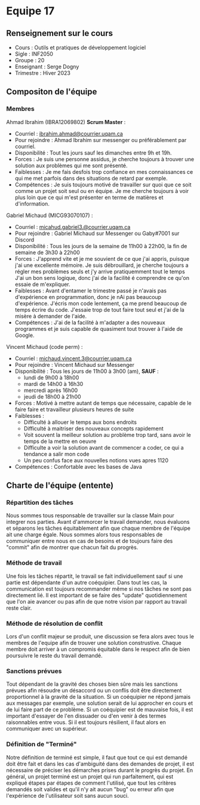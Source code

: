 # Equipe 17

## Renseignement sur le cours

- Cours      : Outils et pratiques de développement logiciel
- Sigle      : INF2050
- Groupe     : 20
- Enseignant : Serge Dogny
- Trimestre  : Hiver 2023




## Compositon de l'équipe

### Membres

Ahmad Ibrahim (IBRA12069802) **Scrum Master** :
- Courriel 	     : ibrahim.ahmad@courrier.uqam.ca  
- Pour rejoindre : Ahmad Ibrahim sur messenger ou préférablement par courriel.
- Disponibilité  : Tout les jours sauf les dimanches entre 9h et 19h.
- Forces 	       : Je suis une personne assidus, je cherche toujours à trouver une solution aux problèmes qui me sont présenté. 
- Faiblesses     : Je me fais desfois trop confiance en mes connaissances ce qui me met parfois dans des situations de retard par exemple.
- Compétences    : Je suis toujours motivé de travailler sur quoi que ce soit comme un projet soit seul ou en équipe. Je me cherche toujours à voir plus loin que ce qui m'est présenter
                   en terme de matières et d'information. 



Gabriel Michaud (MICG93070107) : 
- Courriel 	     : micahud.gabriel3.@courrier.uqam.ca 
- Pour rejoindre : Gabriel Michaud sur Messenger ou Gaby#7001 sur Discord
- Disponibilité  : Tous les jours de la semaine de 11h00 à 22h00, la fin de semaine de 3h30 à 22h00
- Forces 	     : J'apprend vite et je me souvient de ce que j'ai appris, puisque j'ai une excellente mémoire. 
	             Je suis débrouillard, je cherche toujours a régler mes problèmes seuls et j'y arrive pratiquemment tout le temps
	             J'ai un bon sens logique, donc j'ai de la facilité é comprendre ce qu'on essaie de m'expliquer.
- Faiblesses     : Avant d'entamer le trimestre passé je n'avais pas d'expérience en programmation, donc je nAi pas beaucoup d'expérience.
		       J'écris mon code lentement, ça me prend beaucoup de temps écrire du code.
		       J'essaie trop de tout faire tout seul et j'ai de la misère à demander de l'aide.
- Compétences    : J'ai de la facilité à m'adapter a des nouveaux programmes et je suis capable de quasiment tout trouver à l'aide de Google.



Vincent Michaud (code perm) :
- Courriel 	     : michaud.vincent.3@courrier.uqam.ca
- Pour rejoindre : Vincent Michaud sur Messenger
- Disponibilité  : Tous les jours de 11h00 à 3h00 (am), **SAUF** : 
  - lundi de 9h00 à 18h00
  - mardi de 14h00 à 16h30
  - mercredi après 16h00
  - jeudi de 18h00 à 21h00
- Forces 	     : Motivé à mettre autant de temps que nécessaire, capable de le faire
faire et travailleur plusieurs heures de suite
- Faiblesses     : 
  - Difficulté à allouer le temps aux bons endroits
  - Difficulté à maitriser des nouveaux concepts rapidement
  - Voit souvent la meilleur solution au problème trop tard, sans avoir le temps de la mettre en oeuvre
  - Difficulte a voir la solution avant de commencer a coder, ce qui a tendance a salir mon code
  - Un peu confus face aux nouvelles notions vues apres 1120
- Compétences    : Confortable avec les bases de Java

## Charte de l'équipe (entente) 

### Répartition des tâches

Nous sommes tous responsable de travailler sur la classe Main pour integrer nos parties.
Avant d'ammorcer le travail demander, nous évaluons et séparons les tâches équitablement afin que chaque membre de l'équipe ait une charge égale. Nous sommes alors tous responsables de 
communiquer entre nous en cas de besoins et de toujours faire des "commit" afin de montrer que chacun fait du progrès.

### Méthode de travail

Une fois les tâches répartit, le travail se fait individuellement sauf si une partie est dépendante d'un autre coéquipier. Dans tout les cas, la communication est toujours recommander même si
nos tâches ne sont pas directement lié. Il est important de se faire des "update" quotidiennement que l'on aie avancer ou pas afin de que notre vision par rapport au travail reste clair.

### Méthode de résolution de conflit

Lors d'un conflit majeur se produit, une discussion se fera alors avec tous le membres de l'equipe afin 
de trouver une solution construstive. Chaque membre doit arriver à un compromis équitable dans le respect afin de bien poursuivre le reste du travail demandé. 

### Sanctions prévues

Tout dépendant de la gravité des choses bien sûre mais les sanctions prévues afin résoudre un désaccord ou un conflis doit être directement proportionnel à la gravité
de la situation. Si un coéquipier ne répond jamais aux messages par exemple, une solution serait de lui approcher en cours et de lui faire part de ce problème. Si un coéquipier est de mauvaise fois, il est important d'essayer de l'en dissuader ou d'en venir à des termes raisonnables entre vous. Si il est toujours résilient, il faut alors en communiquer avec un supérieur.

### Définition de "Terminé" 

Notre définition de terminé est simple, il faut que tout ce qui est demandé doit être fait et dans les cas d'ambiguité dans des demandes de projet, il est nécessaire de préciser les démarches 
prises durant le progrès du projet. En général, un projet terminé est un projet qui run parfaitement, qui est expliqué étapes par étapes de comment l'utilisé, que tout les critères demandés soit
valides et qu'il n'y ait aucun "bug" ou erreur afin que l'expérience de l'utilisateur soit sans aucun souci.




